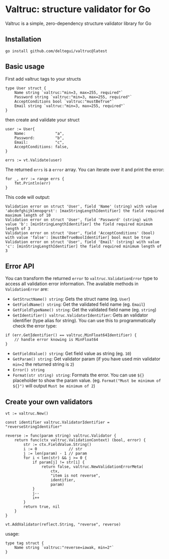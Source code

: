 # Valtruc: structure validator for Go

Valtruc is a simple, zero-dependency structure validator library for Go

## Installation
```
go install github.com/deltegui/valtruc@latest
```

## Basic usage
First add valtruc tags to your structs

```
type User struct {
    Name string `valtruc:"min=3, max=255, required"`
    Password string `valtruc:"min=3, max=255, required"`
    AcceptConditions bool `valtruc:"mustBeTrue"`
    Email string `valtruc:"min=3, max=255, required"`
}
```

then create and validate your struct

```
user := User{
    Name:             "a",
    Password:         "b",
    Email:            "c",
    AcceptConditions: false,
}

errs := vt.Validate(user)
```

The returned `errs` is a `error` array. You can iterate over it and print the error:

```
for _, err := range errs {
    fmt.Println(err)
}
```

This code will output:

```
Validation error on struct 'User', field 'Name' (string) with value 'abcdefghijklmnopqrst': [maxStringLengthIdentifier] the field required maximum length of 10
Validation error on struct 'User', field 'Password' (string) with value 'b': [minStringLengthIdentifier] the field required minimum length of 3
Validation error on struct 'User', field 'AcceptConditions' (bool) with value 'false': [mustBeTrueBoolIdentifier] bool must be true
Validation error on struct 'User', field 'Email' (string) with value 'c': [minStringLengthIdentifier] the field required minimum length of 3
```

## Error API
You can transform the returned `error` to `valtruc.ValidationError` type to access all validation error information. The available methods in `ValidationError` are:

* `GetStructName() string`: Gets the struct name (eg. `User`)
* `GetFieldName() string`: Get the validated field name (eg. `Email`)
* `GetFieldTypeName() string`: Get the validated field name (eg. `string`)
* `GetIdentifier() valtruc.ValidatorIdentifier`: Gets an validator identifier (type alias for string). You can use this to programmatically check the error type:
```
if (err.GetIdentifier() == valtruc.MinFloat64Identifier) {
    // handle error knowing is MinFloat64
}
```
* `GetFieldValue() string`: Get field value as string (eg. `10`)
* `GetParam() string`: Get validator param (if you have used min validator `min=2` the returned string is `2`)
* `Error() string`
* `Format(str string) string`: Formats the error. You can use `${}` placeholder to show the param value. (eg. `Format("Must be minimum of ${}")` will output `Must be minimum of 2`)

## Create your own validators
```
vt := valtruc.New()

const identifier valtruc.ValidatorIdentifier = "reverseStringIdentifier"

reverse := func(param string) valtruc.Validator {
    return func(ctx valtruc.ValidationContext) (bool, error) {
        str := ctx.FieldValue.String()
        i := 0              // str
        j := len(param) - 1 // param
        for i < len(str) && j >= 0 {
            if param[j] != str[i] {
                return false, valtruc.NewValidationErrorMeta(
                    ctx,
                    "item is not reverse",
                    identifier,
                    param)
            }
            j--
            i++
        }
        return true, nil
    }
}

vt.AddValidator(reflect.String, "reverse", reverse)
```

usage:

```
type tag struct {
    Name string `valtruc:"reverse=iawak, min=2"`
}
```
